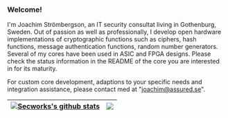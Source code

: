 ### Welcome!

I'm Joachim Strömbergson, an IT security consultat living in Gothenburg, Sweden. Out of passion as well as professionally, I develop open hardware implementations of cryptographic functions such as ciphers, hash functions, message authentication functions, random number generators. Several of my cores have been used in ASIC and FPGA designs. Please check the status information in the README of the core you are interested in for its maturity.

For custom core development, adaptions to your specific needs and integration assistance, please contact med at "joachim@assured.se".

| <a href="https://github.com/anuraghazra/github-readme-stats"><img align="center" src="https://github-readme-stats.vercel.app/api?username=secworks&show_icons=true&include_all_commits=true&theme=buefy&hide_border=true" alt="Secworks's github stats" /></a> | <a href="https://github.com/anuraghazra/github-readme-stats"><img align="center" src="https://github-readme-stats.vercel.app/api/top-langs/?username=secworks&layout=compact&theme=buefy&hide_border=true" /></a> |
| ------------- | ------------- |
